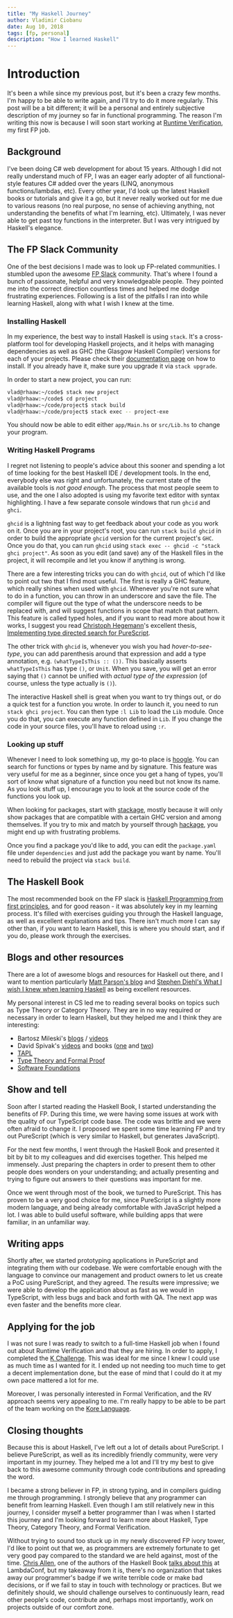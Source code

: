 ```yaml
---
title: "My Haskell Journey"
author: Vladimir Ciobanu
date: Aug 10, 2018
tags: [fp, personal]
description: "How I learned Haskell"
---
```


# Introduction

It's been a while since my previous post, but it's been a crazy few months. I'm
happy to be able to write again, and I'll try to do it more regularly. This post
will be a bit different; it will be a personal and entirely subjective description
of my journey so far in functional programming. The reason I'm writing this now
is because I will soon start working at
[Runtime Verification](https://twitter.com/cvlad/status/1023957257841778688),
my first FP job.

## Background

I've been doing C# web development for about 15 years. Although I did not really
understand much of FP, I was an eager early adopter of all functional-style
features C# added over the years (LINQ, anonymous functions/lambdas, etc). Every
other year, I'd look up the latest Haskell books or tutorials and give it a go,
but it never really worked out for me due to various reasons (no real purpose,
no sense of achieving anything, not understanding the benefits of what I'm
learning, etc). Ultimately, I was never able to get past toy functions in the
interpreter. But I was very intrigued by Haskell's elegance.

## The FP Slack Community

One of the best decisions I made was to look up FP-related communities. I
stumbled upon the awesome [FP Slack](https://fpchat-invite.herokuapp.com/)
community. That's where I found a bunch of passionate, helpful and very
knowledgeable people. They pointed me into the correct direction countless times
and helped me dodge frustrating experiences. Following is a list of the
pitfalls I ran into while learning Haskell, along with what I wish I knew
at the time.

### Installing Haskell

In my experience, the best way to install Haskell is using `stack`.
It's a cross-platform tool for developing Haskell projects, and it helps with
managing dependencies as well as GHC (the Glasgow Haskell Compiler) versions for
each of your projects. Please check their
[documentation page](https://docs.haskellstack.org/en/stable/README/) on how to
install. If you already have it, make sure you upgrade it via `stack upgrade`.

In order to start a new project, you can run:
```sh
vlad@rhaaw:~/code$ stack new project
vlad@rhaaw:~/code$ cd project
vlad@rhaaw:~/code/project$ stack build
vlad@rhaaw:~/code/project$ stack exec -- project-exe
```

You should now be able to edit either `app/Main.hs` or `src/Lib.hs` to change your
program.

### Writing Haskell Programs

I regret not listening to people's advice about this sooner and spending a lot
of time looking for the best Haskell IDE / development tools. In the end,
everybody else was right and unfortunately, the current state of the available
tools is _not good enough_. The process that most people seem to use, and the
one I also adopted is using my favorite text editor with syntax highlighting.
I have a few separate console windows that run `ghcid` and `ghci`.

`ghcid` is a lightning fast way to get feedback about your code as you work on
it. Once you are in your project's root, you can run `stack build ghcid` in
order to build the appropriate `ghcid` version for the current project's `GHC`.
Once you do that, you can run `ghcid` using
`stack exec -- ghcid -c "stack ghci project"`. As soon as you edit (and save)
any of the Haskell files in the project, it will recompile and let you know
if anything is wrong.

There are a few interesting tricks you can do with `ghcid`, out of which I'd
like to point out two that I find most useful. The first is really a GHC
feature, which really shines when used with `ghcid`. Whenever you're not sure
what to do in a function, you can throw in an underscore and save the file. The
compiler will figure out the type of what the underscore needs to be replaced
with, and will suggest functions in scope that match that pattern. This feature
is called typed holes, and if you want to read more about how it works, I suggest
you read
[Christoph Hegemann](https://twitter.com/kritzcreek)'s excellent thesis,
[Implementing type directed search for PureScript](https://www.dropbox.com/s/vfkgafoo3mofvac/bachelor_arbeit_christoph_hegemann.pdf?dl=0).

The other trick with `ghcid` is, whenever you wish you had _hover-to-see-type_,
you can add parenthesis around that expression and add a type annotation, e.g.
`(whatTypeIsThis :: ())`. This basically asserts `whatTypeIsThis` has type `()`,
or `Unit`. When you save, you will get an error saying that `()` cannot be
unified with _actual type of the expression_ (of course, unless the type
actually is `()`).

The interactive Haskell shell is great when you want to try things out, or do a
quick test for a function you wrote. In order to launch it, you need to run
`stack ghci project`. You can then type `:l Lib` to load the `Lib` module. Once
you do that, you can execute any function defined in `Lib`. If you change the
code in your source files, you'll have to reload using `:r`.

### Looking up stuff

Whenever I need to look something up, my go-to place is
[hoogle](https://hoogle.haskell.org/). You can search for functions or types by
name and by signature. This feature was very useful for me as a beginner, since
once you get a hang of types, you'll sort of know what signature of a function
you need but not know its name. As you look stuff up, I encourage you to look
at the source code of the functions you look up.

When looking for packages, start with [stackage](https://www.stackage.org/),
mostly because it will only show packages that are compatible with a certain
GHC version and among themselves. If you try to mix and match by yourself
through [hackage](https://hackage.haskell.org/packages/browse), you might end
up with frustrating problems.

Once you find a package you'd like to add, you can edit the `package.yaml` file
under `dependencies` and just add the package you want by name. You'll need to
rebuild the project via `stack build`.

## The Haskell Book

The most recommended book on the FP slack is [Haskell Programming from first
principles](http://haskellbook.com/), and for good reason - it was
absolutely key in my learning process. It's filled with exercises guiding you
through the Haskell language, as well as excellent explanations and tips. There
isn't much more I can say other than, if you want to learn Haskell, this is
where you should start, and if you do, please work through the exercises.


## Blogs and other resources

There are a lot of awesome blogs and resources for Haskell out there, and I want
to mention particularly [Matt Parson's blog](http://www.parsonsmatt.org/) and
[Stephen Diehl's What I wish I knew when learning Haskell](http://dev.stephendiehl.com/hask/)
as being excellent resources.

My personal interest in CS led me to reading several books on topics such as
Type Theory or Category Theory. They are in no way required or necessary in
order to learn Haskell, but they helped me and I think they are interesting:
* Bartosz Mileski's [blogs](https://bartoszmilewski.com/2014/10/28/category-theory-for-programmers-the-preface/) / [videos](https://www.youtube.com/playlist?list=PLbgaMIhjbmEnaH_LTkxLI7FMa2HsnawM_)
* David Spivak's [videos](https://www.youtube.com/watch?v=IBeceQHz2x8) and books ([one](https://github.com/mmai/Category-Theory-for-the-Sciences) and [two](http://math.mit.edu/~dspivak/teaching/sp18/))
* [TAPL](https://www.amazon.com/Types-Programming-Languages-MIT-Press/dp/0262162091)
* [Type Theory and Formal Proof](https://www.amazon.com/Type-Theory-Formal-Proof-Introduction/dp/110703650X)
* [Software Foundations](https://softwarefoundations.cis.upenn.edu/current/index.html) 

## Show and tell 

Soon after I started reading the Haskell Book, I started understanding the
benefits of FP. During this time, we were having some issues at work with the
quality of our TypeScript code base. The code was brittle and we were often
afraid to change it. I proposed we spent some time learning FP and try out
PureScript (which is very similar to Haskell, but generates JavaScript).

For the next few months, I went through the Haskell Book and presented it bit
by bit to my colleagues and did exercises together. This helped me immensely.
Just preparing the chapters in order to present them to other people does
wonders on your understanding; and actually presenting and trying to figure out
answers to their questions was important for me.

Once we went through most of the book, we turned to PureScript. This has
proven to be a very good choice for me, since PureScript is a slightly
more modern language, and being already comfortable with JavaScript helped a
lot. I was able to build useful software, while building apps that were
familiar, in an unfamiliar way. 

## Writing apps

Shortly after, we started prototyping applications in PureScript and integrating
them with our codebase. We were comfortable enough with the language to convince
our management and product owners to let us create a PoC using PureScript, and
they agreed. The results were impressive; we were able to develop the
application about as fast as we would in TypeScript, with less bugs and back and
forth with QA. The next app was even faster and the benefits more clear.

## Applying for the job

I was not sure I was ready to switch to a full-time Haskell job when I found out
about Runtime Verification and that they are hiring. In order to apply, I
completed the
[K Challenge](http://www.kframework.org/index.php/K_Project_Needs_Professional_Developers).
This was ideal for me since I knew I could use as much time as I wanted for it.
I ended up not needing too much time to get a decent implementation done, but
the ease of mind that I could do it at my own pace mattered a lot for me.

Moreover, I was personally interested in Formal Verification, and the RV
approach seems very appealing to me. I'm really happy to be able to be part of
the team working on the [Kore Language](https://github.com/kframework/kore).

## Closing thoughts

Because this is about Haskell, I've left out a lot of details about PureScript.
I believe PureScript, as well as its incredibly friendly community, were very
important in my journey. They helped me a lot and I'll try my best to give back
to this awesome community through code contributions and spreading the word.

I became a strong believer in FP, in strong typing, and in compilers guiding me
through programming. I strongly believe that any programmer can benefit from
learning Haskell. Even though I am still relatively new in this journey, I
consider myself a better programmer than I was when I started this journey and
I'm looking forward to learn more about Haskell, Type Theory, Category Theory,
and Formal Verification.

Without trying to sound too stuck up in my newly discovered FP ivory tower,
I'd like to point out that we, as programmers are extremely fortunate to get
very good pay compared to the standard we are held against, most of the time.
[Chris Allen](https://twitter.com/bitemyapp), one of the authors of the Haskell
Book [talks about this](https://www.youtube.com/watch?v=2xyZeovFqCA) at
LambdaConf, but my takeaway from it is, there's no organization that takes away
our programmer's badge if we write terrible code or make bad decisions, or if we
fail to stay in touch with technology or practices. But we definitely should,
we should challenge ourselves to continuously learn, read other people's code,
contribute and, perhaps most importantly, work on projects outside of our
comfort zone.
